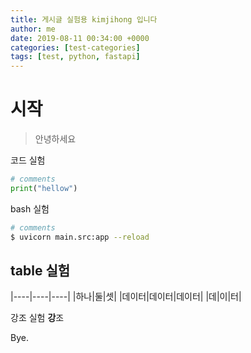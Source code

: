 ```yaml
---
title: 게시글 실험용 kimjihong 입니다
author: me
date: 2019-08-11 00:34:00 +0000
categories: [test-categories]
tags: [test, python, fastapi]
---
```


# 시작

> 안녕하세요

코드 실험

```python
# comments
print("hellow")
```

bash 실험

```bash
# comments
$ uvicorn main.src:app --reload
```

## table 실험


|----|----|----|
|하나|둘|셋|
|데이터|데이터|데이터|
|데|이|터|


강조 실험 **강**조


Bye.
